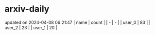 # arxiv-daily
updated on 2024-04-08 06:21:47
| name | count |
| - | - |
| user_0 | 83 |
| user_2 | 23 |
| user_1 | 20 |
